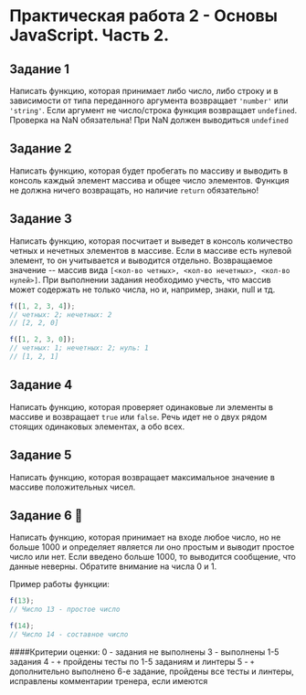 # Практическая работа 2 - Основы JavaScript. Часть 2.

## Задание 1

Написать функцию, которая принимает либо число, либо строку и в зависимости от типа переданного аргумента возвращает `'number'` или `'string'`. Если аргумент не число/строка функция возвращает `undefined`.
Проверка на NaN обязательна! При NaN должен выводиться `undefined`

## Задание 2

Написать функцию, которая будет пробегать по массиву и выводить в консоль каждый элемент массива и общее число элементов. Функция не должна ничего возвращать, но наличие `return` обязательно!

## Задание 3

Написать функцию, которая посчитает и выведет в консоль количество четных и нечетных элементов в массиве. Если в массиве есть нулевой элемент, то он учитывается и выводится отдельно. Возвращаемое значение -- массив вида `[<кол-во четных>, <кол-во нечетных>, <кол-во нулей>]`.
При выполнении задания необходимо учесть, что массив может содержать не только числа, но и, например, знаки, null и тд.

```js
f([1, 2, 3, 4]);
// четных: 2; нечетных: 2
// [2, 2, 0]

f([1, 2, 3, 0]);
// четных: 1; нечетных: 2; нуль: 1
// [1, 2, 1]
```

## Задание 4

Написать функцию, которая проверяет одинаковые ли элементы в массиве и возвращает `true` или `false`.
Речь идет не о двух рядом стоящих одинаковых элементах, а обо всех.

## Задание 5

Написать функцию, которая возвращает максимальное значение в массиве положительных чисел.

## Задание 6 💪

Написать функцию, которая принимает на входе любое число, но не больше 1000 и определяет является ли оно простым и выводит простое число или нет. Если введено больше 1000, то выводится сообщение, что данные неверны.
Обратите внимание на числа 0 и 1.

Пример работы функции:

```js
f(13);
// Число 13 - простое число

f(14);
// Число 14 - составное число
```

####Критерии оценки: 
0 - задания не выполнены
3 - выполнены 1-5 задания
4 - `+` пройдены тесты по 1-5 заданиям и линтеры
5 - `+` дополнительно выполнено 6-е задание, пройдены все тесты и линтеры, исправлены комментарии тренера, если имеются